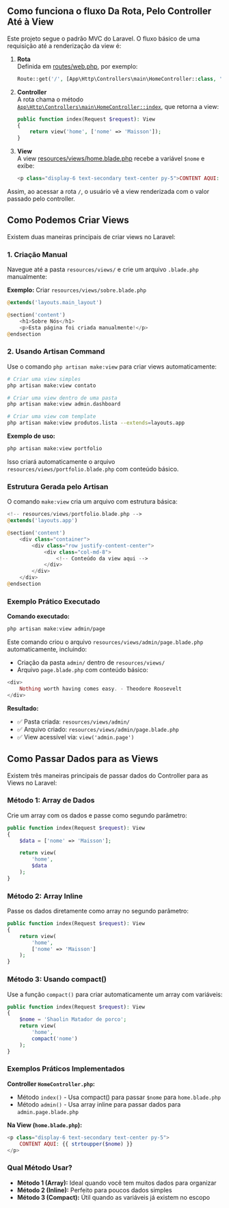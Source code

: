 ## Como funciona o fluxo Da Rota, Pelo Controller Até à View

Este projeto segue o padrão MVC do Laravel. O fluxo básico de uma requisição até a renderização da view é:

1. **Rota**  
   Definida em [routes/web.php](routes/web.php), por exemplo:

    ```php
    Route::get('/', [App\Http\Controllers\main\HomeController::class, 'index'])->name('home')->middleware(App\Http\Middleware\getIp::class);
    ```

2. **Controller**  
   A rota chama o método [`App\Http\Controllers\main\HomeController::index`](app/Http/Controllers/main/HomeController.php), que retorna a view:

    ```php
    public function index(Request $request): View
    {
        return view('home', ['nome' => 'Maisson']);
    }
    ```

3. **View**  
   A view [resources/views/home.blade.php](resources/views/home.blade.php) recebe a variável `$nome` e exibe:
    ```php
    <p class="display-6 text-secondary text-center py-5">CONTENT AQUI: {{ strtoupper($nome) }}</p>
    ```

Assim, ao acessar a rota `/`, o usuário vê a view renderizada com o valor passado pelo controller.

## Como Podemos Criar Views

Existem duas maneiras principais de criar views no Laravel:

### 1. Criação Manual

Navegue até a pasta `resources/views/` e crie um arquivo `.blade.php` manualmente:

**Exemplo:** Criar `resources/views/sobre.blade.php`

```php
@extends('layouts.main_layout')

@section('content')
    <h1>Sobre Nós</h1>
    <p>Esta página foi criada manualmente!</p>
@endsection
```

### 2. Usando Artisan Command

Use o comando `php artisan make:view` para criar views automaticamente:

```bash
# Criar uma view simples
php artisan make:view contato

# Criar uma view dentro de uma pasta
php artisan make:view admin.dashboard

# Criar uma view com template
php artisan make:view produtos.lista --extends=layouts.app
```

**Exemplo de uso:**

```bash
php artisan make:view portfolio
```

Isso criará automaticamente o arquivo `resources/views/portfolio.blade.php` com conteúdo básico.

### Estrutura Gerada pelo Artisan

O comando `make:view` cria um arquivo com estrutura básica:

```php
<!-- resources/views/portfolio.blade.php -->
@extends('layouts.app')

@section('content')
    <div class="container">
        <div class="row justify-content-center">
            <div class="col-md-8">
                <!-- Conteúdo da view aqui -->
            </div>
        </div>
    </div>
@endsection
```

### Exemplo Prático Executado

**Comando executado:**

```bash
php artisan make:view admin/page
```

Este comando criou o arquivo `resources/views/admin/page.blade.php` automaticamente, incluindo:

-   Criação da pasta `admin/` dentro de `resources/views/`
-   Arquivo `page.blade.php` com conteúdo básico:

```php
<div>
    Nothing worth having comes easy. - Theodore Roosevelt
</div>
```

**Resultado:**

-   ✅ Pasta criada: `resources/views/admin/`
-   ✅ Arquivo criado: `resources/views/admin/page.blade.php`
-   ✅ View acessível via: `view('admin.page')`

## Como Passar Dados para as Views

Existem três maneiras principais de passar dados do Controller para as Views no Laravel:

### Método 1: Array de Dados

Crie um array com os dados e passe como segundo parâmetro:

```php
public function index(Request $request): View
{
    $data = ['nome' => 'Maisson'];

    return view(
        'home',
        $data
    );
}
```

### Método 2: Array Inline

Passe os dados diretamente como array no segundo parâmetro:

```php
public function index(Request $request): View
{
    return view(
        'home',
        ['nome' => 'Maisson']
    );
}
```

### Método 3: Usando compact()

Use a função `compact()` para criar automaticamente um array com variáveis:

```php
public function index(Request $request): View
{
    $nome = 'Shaolin Matador de porco';
    return view(
        'home',
        compact('nome')
    );
}
```

### Exemplos Práticos Implementados

**Controller `HomeController.php`:**

-   Método `index()` - Usa compact() para passar `$nome` para `home.blade.php`
-   Método `admin()` - Usa array inline para passar dados para `admin.page.blade.php`

**Na View (`home.blade.php`):**

```php
<p class="display-6 text-secondary text-center py-5">
    CONTENT AQUI: {{ strtoupper($nome) }}
</p>
```

### Qual Método Usar?

-   **Método 1 (Array):** Ideal quando você tem muitos dados para organizar
-   **Método 2 (Inline):** Perfeito para poucos dados simples
-   **Método 3 (Compact):** Útil quando as variáveis já existem no escopo
